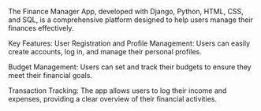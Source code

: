 The Finance Manager App, developed with Django, Python, HTML, CSS, and SQL, is a comprehensive platform designed to help users manage their finances effectively.

Key Features:
User Registration and Profile Management: Users can easily create accounts, log in, and manage their personal profiles.

Budget Management: Users can set and track their budgets to ensure they meet their financial goals.

Transaction Tracking: The app allows users to log their income and expenses, providing a clear overview of their financial activities.

